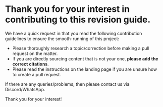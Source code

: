 # Thank you for your interest in contributing to this revision guide.

We have a quick request in that you read the following contribution guidelines to ensure the smooth-running of this project:

- Please thoroughly research a topic/correction before making a pull request on the matter.
- If you are directly sourcing content that is not your one, **please add the correct citations**. 
- Please read the instructions on the landing page if you are unsure how to create a pull request.

If there are any queries/problems, then please contact us via Discord/WhatsApp.

Thank you for your interest!
